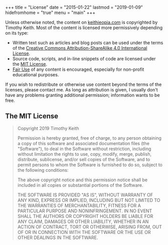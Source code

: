 +++
title = "License"
date = "2015-01-22"
lastmod = "2019-01-09"
hidefromhome = "true"
menu = "main"
+++

Unless otherwise noted, the content on [keithieopia.com](http://keithieopia.com) is copyrighted by Timothy Keith. Most of the content is licensed more permissively depending on its type:

* Written text such as articles and blog posts can be used under the terms of the
  [Creative Commons Attribution-ShareAlike 4.0 International License](http://creativecommons.org/licenses/by/4.0/).
* Source code, scripts, and in-line snippets of code are licensed under the
  [MIT License](#mit-license).
* [Fair Use](https://www.copyright.gov/fls/fl102.html) of any content is
  encouraged, especially for non-profit educational purposes.

If you wish to redistribute or otherwise use content beyond the terms of the licenses, please contact me. As long as attribution is given, I usually don't have any problems granting additional permission; information wants to be free.


## The MIT License
<a name="mit-license"></a>

> Copyright 2019 Timothy Keith
>  
> Permission is hereby granted, free of charge, to any person obtaining a copy
> of this software and associated documentation files (the "Software"), to
> deal in the Software without restriction, including without limitation the
> rights to use, copy, modify, merge, publish, distribute, sublicense, and/or
> sell copies of the Software, and to permit persons to whom the Software is
> furnished to do so, subject to the following conditions:
>  
> The above copyright notice and this permission notice shall be included in
> all copies or substantial portions of the Software.
>  
> THE SOFTWARE IS PROVIDED "AS IS", WITHOUT WARRANTY OF ANY KIND, EXPRESS OR
> IMPLIED, INCLUDING BUT NOT LIMITED TO THE WARRANTIES OF MERCHANTABILITY,
> FITNESS FOR A PARTICULAR PURPOSE AND NONINFRINGEMENT. IN NO EVENT SHALL THE
> AUTHORS OR COPYRIGHT HOLDERS BE LIABLE FOR ANY CLAIM, DAMAGES OR OTHER
> LIABILITY, WHETHER IN AN ACTION OF CONTRACT, TORT OR OTHERWISE, ARISING
> FROM, OUT OF OR IN CONNECTION WITH THE SOFTWARE OR THE USE OR OTHER DEALINGS
> IN THE SOFTWARE.
